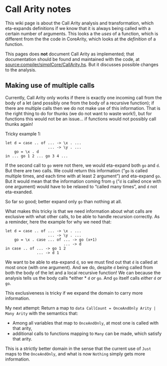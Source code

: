 # Call Arity notes



This wiki page is about the Call Arity analysis and transformation, which eta-expands definitions if we know that it is always being called with a certain number of arguments. This looks a the *uses* of a function, which is different from the the code in  CoreArity, which looks at the *definition* of a function.



This pages does **not** document Call Arity as implemented; that documentation should be found and maintained with the code, at [source:compiler/simplCore/CallArity.hs](/trac/ghc/browser/compiler/simplCore/CallArity.hs)[](/trac/ghc/export/HEAD/ghc/compiler/simplCore/CallArity.hs). But it discusses possible changes to the analysis.


## Making use of multiple calls



Currently, Call Arity only works if there is exactly one incoming call from the body of a let (and possibly one from the body of a recursive function); if there are multiple calls then we do not make use of this information. That is the right thing to do for thunks (we do not want to waste work!), but for functions this would not be an issue... if functions would not possibly call thunks again!



Tricky example 1:


```wiki
let d = case .. of ... -> \x . ...
                   ... -> \y . ...
    go = \x . d
in ... go 1 2 ... go 3 4 ...
```


If the second call to `go` were not there, we would eta-expand both `go` and `d`. But there are two calls. We could return this information (“`go` is called multiple times, and each time with at least 2 argument”) and eta-expand `go`. But it would mean that the information coming from `g` (“`d` is called once with one argument) would have to be relaxed to “called many times”, and `d` not eta-exanded.



So far so good; better expand only `go` than nothing at all.



What makes this tricky is that we need information about what calls are exclusive with what other calls, to be able to handle recursion correctly. As a reminder, here the example for why we need that:


```wiki
let d = case .. of ... -> \x . ...
                   ... -> \y . ...
    go = \x . case ... of ... -> go (x+1)
                          ... -> d
in case .. of ... -> go 1 2
              ... -> d 1
```


We want to be able to eta-expand `d`, so we must find out that `d` is called at most once (with one argument). And we do, despite `d` being called from both the body of the let and a local recursive function! We can because the analysis tells us the body calls *either * `d` *or* `go`. And `go` itself calls *either* `d` *or* `go`.



This exclusiveness is tricky if we expand the domain to carry more information.



My next attempt: Return a map to `data CallCount = OnceAndOnly Arity | Many Arity` with the semantics that:


- Among all variables that map to `OnceAndOnly`, at most one is called with that arity,
- additional calls to functions mapping to `Many` can be made, which satisfy that arity.


This is a strictly better domain in the sense that the current use of `Just` maps to the `OnceAndOnly`, and what is now `Nothing` simply gets more information.


